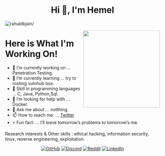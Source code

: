 <h1 align="center">Hi 👋, I'm Hemel</h1> <p align="left"> <img src=https://komarev.com/ghpvc/?username=rahuldkjain alt=rahuldkjain/> </p>

<img align="right" src="https://octodex.github.com/images/Fintechtocat.png" height="250">

# Here is What I'm Working On!

- 🔭 I’m currently working on ... Penetration Testing.
- 🌱 I’m currently learning ... try to rooting vulnhub box.
- 👯 Skill in programming languages ... C, Java, Python,Sql.
- 🤔 I’m looking for help with ... Docker.
- 💬 Ask me about ... notthing.
- 📫 How to reach me: ... [Twitter](https://twitter.com/0xS3cr3t_)
- ⚡ Fun fact: ... I’ll leave tomorrow’s problems to tomorrow’s me.

Research interests & Other skills : ethical hacking, information security, linux, reverse engineering, exploitation.


<p align="center">
	<a href="https://github.com/Hemel222"><img src="https://img.shields.io/github/followers/Hemel222?label=Follow%20On%20Github&style=social" alt="GitHub"></a>
	<a href="https://discord.gg/ZpYHct"><img src="https://img.shields.io/discord/734802579950796800?label=Join%20Discord&logo=Discord&style=social" alt="Discord"></a>
	<a href="reddit link"><img src="https://img.shields.io/reddit/subreddit-subscribers/fgrr?label=Subscribe%20In%20Reddit&style=social" alt="Reddit"></a>
	<a href="https://www.linkedin.com/in/hamayoun-kabir-5449745b/"><img src="https://img.shields.io/badge/Connect In LinkedIn-&?labelColor=006281&colorB=3E434A&logo=linkedin" alt="LinkedIn"></a>
</p>
